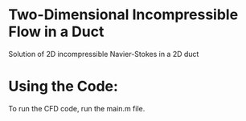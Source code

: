 # Two-Dimensional Incompressible Flow in a Duct
Solution of 2D incompressible Navier-Stokes in a 2D duct

# Using the Code:
To run the CFD code, run the main.m file.

